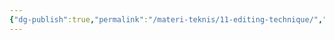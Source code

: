 ```yaml
---
{"dg-publish":true,"permalink":"/materi-teknis/11-editing-technique/","noteIcon":"","created":"2025-10-30T19:40:40.796+07:00","updated":"2025-10-18T14:28:58.000+07:00"}
---
```


